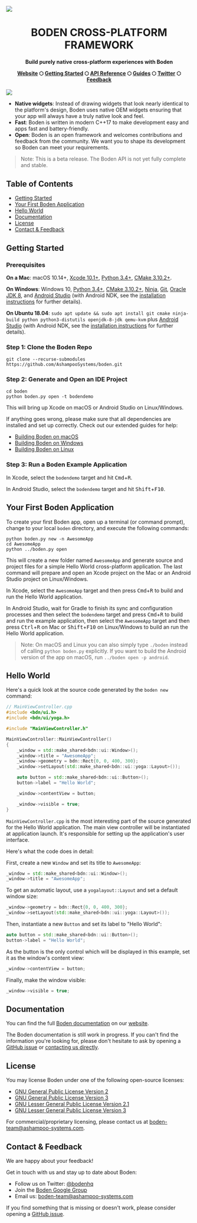 ![](README/boden-github.svg)

<h1 align="center">BODEN CROSS-PLATFORM FRAMEWORK</h1>

<h4 align="center">
	<p>Build purely native cross-platform experiences with Boden</p>
	<a href="https://www.boden.io">Website</a>
	<span> ⬡ </span>
	<a href="https://www.boden.io/getting-started">Getting Started</a>
	<span> ⬡ </span>
	<a href="https://www.boden.io/reference">API Reference</a>
	<span> ⬡ </span>
	<a href="https://www.boden.io/guides">Guides</a>
	<span> ⬡ </span>
	<a href="https://twitter.com/bodenhq">Twitter</a>
	<span> ⬡ </span>
	<a href="#contact--feedback">Feedback</a>
</h4>

![](docs/docs/boden-demo.gif)

* **Native widgets**: Instead of drawing widgets that look nearly identical to the platform's design, Boden uses native OEM widgets ensuring that your app will always have a truly native look and feel.
* **Fast**: Boden is written in modern C++17 to make development easy and apps fast and battery-friendly.
* **Open**: Boden is an open framework and welcomes contributions and feedback from the community. We want you to shape its development so Boden can meet your requirements.

> Note: This is a beta release. The Boden API is not yet fully complete and stable.

## Table of Contents

* [Getting Started](#getting-started)
* [Your First Boden Application](#your-first-boden-application)
* [Hello World](#hello-world)
* [Documentation](#documentation)
* [License](#license)
* [Contact & Feedback](#contact--feedback)

## Getting Started

### Prerequisites

**On a Mac**: macOS 10.14+, [Xcode 10.1+](https://developer.apple.com/xcode/), [Python 3.4+](https://www.python.org/downloads/), [CMake 3.10.2+](https://cmake.org/download/).

**On Windows**: Windows 10, [Python 3.4+](https://www.python.org/downloads/), [CMake 3.10.2+](https://cmake.org/download/), [Ninja](https://github.com/ninja-build/ninja/releases), [Git](https://git-scm.com/download/win), [Oracle JDK 8](https://www.oracle.com/technetwork/java/javase/downloads/jdk8-downloads-2133151.html), and [Android Studio](https://developer.android.com/studio) (with Android NDK, see the [installation instructions](https://www.boden.io/getting-started/installing_dependencies/windows/) for further details).

**On Ubuntu 18.04**: `sudo apt update && sudo apt install git cmake ninja-build python python3-distutils openjdk-8-jdk qemu-kvm` plus [Android Studio](https://developer.android.com/studio/) (with Android NDK, see the [installation instructions](https://www.boden.io/getting-started/installing_dependencies/linux/) for further details).

### Step 1: Clone the Boden Repo

	git clone --recurse-submodules https://github.com/AshampooSystems/boden.git

### Step 2: Generate and Open an IDE Project

	cd boden
	python boden.py open -t bodendemo

This will bring up Xcode on macOS or Android Studio on Linux/Windows.

If anything goes wrong, please make sure that all dependencies are installed and set up correctly. Check out our extended guides for help:

* [Building Boden on macOS](https://www.boden.io/getting-started/building/mac/)
* [Building Boden on Windows](https://www.boden.io/getting-started/building/windows/)
* [Building Boden on Linux](https://www.boden.io/getting-started/building/linux/)

### Step 3: Run a Boden Example Application

In Xcode, select the `bodendemo` target and hit <kbd>Cmd</kbd>+<kbd>R</kbd>.

In Android Studio, select the `bodendemo` target and hit <kbd>Shift</kbd>+<kbd>F10</kbd>.

## Your First Boden Application

To create your first Boden app, open up a terminal (or command prompt), change to your local `boden` directory, and execute the following commands:

	python boden.py new -n AwesomeApp
	cd AwesomeApp
	python ../boden.py open

This will create a new folder named `AwesomeApp` and generate source and project files for a simple Hello World cross-platform application. The last command will prepare and open an Xcode project on the Mac or an Android Studio project on Linux/Windows.

In Xcode, select the `AwesomeApp` target and then press <kbd>Cmd</kbd>+<kbd>R</kbd> to build and run the Hello World application.

In Android Studio, wait for Gradle to finish its sync and configuration processes and then select the `bodendemo` target and press <kbd>Cmd</kbd>+<kbd>R</kbd> to build and run the example application, then select the `AwesomeApp` target and then press <kbd>Ctrl</kbd>+<kbd>R</kbd> on Mac or <kbd>Shift</kbd>+<kbd>F10</kbd> on Linux/Windows to build an run the Hello World application.

> Note: On macOS and Linux you can also simply type `./boden` instead of calling `python boden.py` explicitly. If you want to build the Android version of the app on macOS, run `../boden open -p android`.

## Hello World

Here's a quick look at the source code generated by the `boden new` command:

```C++
// MainViewController.cpp
#include <bdn/ui.h>
#include <bdn/ui/yoga.h>

#include "MainViewController.h"

MainViewController::MainViewController()
{
    _window = std::make_shared<bdn::ui::Window>();
    _window->title = "AwesomeApp";
    _window->geometry = bdn::Rect{0, 0, 400, 300};
    _window->setLayout(std::make_shared<bdn::ui::yoga::Layout>());

    auto button = std::make_shared<bdn::ui::Button>();
    button->label = "Hello World";

    _window->contentView = button;

    _window->visible = true;
}
```

`MainViewController.cpp` is the most interesting part of the source generated for the Hello World application. The main view controller will be instantiated at application launch. It's responsible for setting up the application's user interface.

Here's what the code does in detail:

First, create a new `Window` and set its title to `AwesomeApp`:

```C++
_window = std::make_shared<bdn::ui::Window>();
_window->title = "AwesomeApp";
```

To get an automatic layout, use a `yogalayout::Layout` and set a default window size:

```C++
_window->geometry = bdn::Rect{0, 0, 400, 300};
_window->setLayout(std::make_shared<bdn::ui::yoga::Layout>());
```

Then, instantiate a new `Button` and set its label to "Hello World":

```C++
auto button = std::make_shared<bdn::ui::Button>();
button->label = "Hello World";
```

As the button is the only control which will be displayed in this example, set it as the window's content view:

```C++
_window->contentView = button;
```

Finally, make the window visible:

```C++
_window->visible = true;
```

## Documentation

You can find the full [Boden documentation](https://www.boden.io/reference) on our [website](https://www.boden.io).

The Boden documentation is still work in progress. If you can't find the information you're looking for, please don't hesitate to ask by opening a [GitHub issue](https://github.com/AshampooSystems/boden/issues) or [contacting us directly](#contact--feedback).

## License

You may license Boden under one of the following open-source licenses:

* [GNU General Public License Version 2](LICENSE.GPL-2.md)
* [GNU General Public License Version 3](LICENSE.GPL-3.md)
* [GNU Lesser General Public License Version 2.1](LICENSE.LGPL-2.1.md)
* [GNU Lesser General Public License Version 3](LICENSE.LGPL-3.md)

For commercial/proprietary licensing, please contact us at boden-team@ashampoo-systems.com.

## Contact & Feedback

We are happy about your feedback!

Get in touch with us and stay up to date about Boden:

* Follow us on Twitter: [@bodenhq](https://twitter.com/bodenhq)
* Join the [Boden Google Group](https://groups.google.com/forum/#!forum/boden-cross-platform-framework)
* Email us: [boden-team@ashampoo-systems.com](mailto:boden-team@ashampoo-systems.com)

If you find something that is missing or doesn't work, please consider opening a [GitHub issue](https://github.com/AshampooSystems/boden/issues).